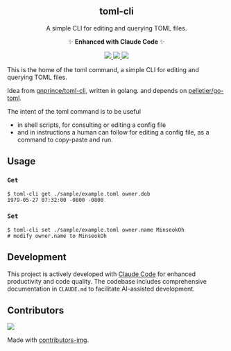 <p align="center">
  <h2 align="center">toml-cli</h2>
  <p align="center">A simple CLI for editing and querying TOML files.</p>
  <p align="center">✨ <strong>Enhanced with Claude Code</strong> ✨</p>
</p>

<p align="center">
<a href="https://pkg.go.dev/github.com/MinseokOh/toml-cli" target="blank">
<img src="https://pkg.go.dev/badge/github.com/MinseokOh/toml-cli.svg"/>
</a>
<a href="https://github.com/MinseokOh/toml-cli/blob/master/LICENSE" target="blank">
<img src="https://img.shields.io/badge/licence-MIT-green?style=flat-square"/>
</a>
<a href="https://goreportcard.com/report/github.com/MinseokOh/toml-cli" target="blank">
<img src="https://goreportcard.com/badge/github.com/MinseokOh/toml-cli"/>
</a>  
</p>
This is the home of the toml command, a simple CLI for editing and querying TOML files.

Idea from [gnprince/toml-cli](https://github.com/gnprice/toml-cli), written in golang. and depends on [pelletier/go-toml](https://github.com/pelletier/go-toml).

The intent of the toml command is to be useful
- in shell scripts, for consulting or editing a config file
- and in instructions a human can follow for editing a config file, as a command to copy-paste and run.


## Usage

### `Get`
```shell
$ toml-cli get ./sample/example.toml owner.dob
1979-05-27 07:32:00 -0800 -0800
```

### `Set`
```shell
$ toml-cli set ./sample/example.toml owner.name MinseokOh
# modify owner.name to MinseokOh
```

## Development

This project is actively developed with [Claude Code](https://claude.ai/code) for enhanced productivity and code quality. The codebase includes comprehensive documentation in `CLAUDE.md` to facilitate AI-assisted development.

## Contributors

<a href="https://github.com/MinseokOh/toml-cli/graphs/contributors">
  <img src="https://contrib.rocks/image?repo=MinseokOh/toml-cli" />
</a>

Made with [contributors-img](https://contrib.rocks).
